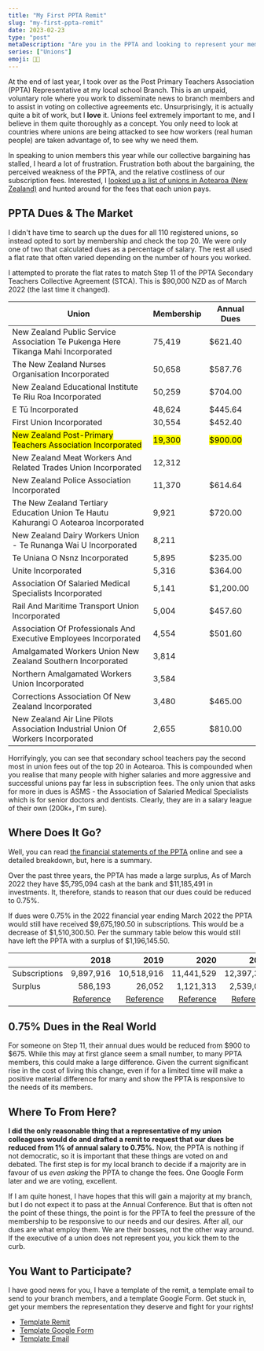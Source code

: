 ```yaml
---
title: "My First PPTA Remit"
slug: "my-first-ppta-remit"
date: 2023-02-23
type: "post"
metaDescription: "Are you in the PPTA and looking to represent your members? Here's what I've done."
series: ["Unions"]
emoji: 👨‍🏫
---
```


At the end of last year, I took over as the Post Primary Teachers Association (PPTA) Representative at my local school Branch. This is an unpaid, voluntary role where you work to disseminate news to branch members and to assist in voting on collective agreements etc. Unsurprisingly, it is actually quite a bit of work, but I __love__ it. Unions feel extremely important to me, and I believe in them quite thoroughly as a concept. You only need to look at countries where unions are being attacked to see how workers (real human people) are taken advantage of, to see why we need them.

In speaking to union members this year while our collective bargaining has stalled, I heard a lot of frustration. Frustration both about the bargaining, the perceived weakness of the PPTA, and the relative costliness of our subscription fees. Interested, I [looked up a list of unions in Aotearoa (New Zealand)](https://www.companiesoffice.govt.nz/all-registers/registered-unions/) and hunted around for the fees that each union pays.

## PPTA Dues & The Market

I didn't have time to search up the dues for all 110 registered unions, so instead opted to sort by membership and check the top 20. We were only one of two that calculated dues as a percentage of salary. The rest all used a flat rate that often varied depending on the number of hours you worked.

I attempted to prorate the flat rates to match Step 11 of the PPTA Secondary Teachers Collective Agreement (STCA). This is $90,000 NZD as of March 2022 (the last time it changed).

| Union                                                                               | Membership | Annual Dues |
|-------------------------------------------------------------------------------------|------------|-------------|
| New Zealand Public Service Association Te Pukenga Here Tikanga Mahi Incorporated    |     75,419 |     $621.40 |
| The New Zealand Nurses Organisation Incorporated                                    |     50,658 |     $587.76 |
| New Zealand Educational Institute Te Riu Roa Incorporated                           |     50,259 |     $704.00 |
| E Tū Incorporated                                                                   |     48,624 |     $445.64 |
| First Union Incorporated                                                            |     30,554 |     $452.40 |
| <mark>New Zealand Post-Primary Teachers Association Incorporated                          |     <mark>19,300 |     <mark>$900.00 |
| New Zealand Meat Workers And Related Trades Union Incorporated                      |     12,312 |             |
| New Zealand Police Association Incorporated                                         |     11,370 |     $614.64 |
| The New Zealand Tertiary Education Union Te Hautu Kahurangi O Aotearoa Incorporated |      9,921 |     $720.00 |
| New Zealand Dairy Workers Union - Te Runanga Wai U Incorporated                     |      8,211 |             |
| Te Uniana O Nsnz Incorporated                                                       |      5,895 |     $235.00 |
| Unite Incorporated                                                                  |      5,316 |     $364.00 |
| Association Of Salaried Medical Specialists Incorporated                            |      5,141 |   $1,200.00 |
| Rail And Maritime Transport Union Incorporated                                      |      5,004 |     $457.60 |
| Association Of Professionals And Executive Employees Incorporated                   |      4,554 |     $501.60 |
| Amalgamated Workers Union New Zealand Southern Incorporated                         |      3,814 |             |
| Northern Amalgamated Workers Union Incorporated                                     |      3,584 |             |
| Corrections Association Of New Zealand Incorporated                                 |      3,480 |     $465.00 |
| New Zealand Air Line Pilots Association Industrial Union Of Workers Incorporated    |      2,655 |     $810.00 |

Horrifyingly, you can see that secondary school teachers pay the second most in union fees out of the top 20 in Aotearoa. This is compounded when you realise that many people with higher salaries and more aggressive and successful unions pay far less in subscription fees. The only union that asks for more in dues is ASMS - the Association of Salaried Medical Specialists which is for senior doctors and dentists. Clearly, they are in a salary league of their own (200k+, I'm sure).

## Where Does It Go?

Well, you can read [the financial statements of the PPTA](https://www.ppta.org.nz/past-events/annual-conference-2022/document/1755) online and see a detailed breakdown, but, here is a summary.

Over the past three years, the PPTA has made a large surplus, As of March 2022 they have $5,795,094 cash at the bank and $11,185,491 in investments. It, therefore, stands to reason that our dues could be reduced to 0.75%.

If dues were 0.75% in the 2022 financial year ending March 2022 the PPTA would still have received $9,675,190.50 in subscriptions. This would be a decrease of $1,510,300.50. Per the summary table below this would still have left the PPTA with a surplus of $1,196,145.50.

|               |      2018 |       2019 |       2020 |       2021 |       2022 |
|---------------|----------:|-----------:|-----------:|-----------:|-----------:|
| Subscriptions | 9,897,916 | 10,518,916 | 11,441,529 | 12,397,389 | 12,900,254 |
| Surplus       |   586,193 |     26,052 |  1,121,313 |  2,539,027 |  2,706,446 |
|               | [Reference](https://www.ppta.org.nz/about-ppta/document/882) | [Reference](https://www.ppta.org.nz/about-ppta/document/882)  | [Reference](https://www.ppta.org.nz/publication-library/document/993)  | [Reference](https://www.ppta.org.nz/past-events/annual-conference-2022/document/1755)  | [Reference](https://www.ppta.org.nz/past-events/annual-conference-2022/document/1755)  |

## 0.75% Dues in the Real World

For someone on Step 11, their annual dues would be reduced from $900 to $675. While this may at first glance seem a small number, to many PPTA members, this could make a large difference. Given the current significant rise in the cost of living this change, even if for a limited time will make a positive material difference for many and show the PPTA is responsive to the needs of its members.

## Where To From Here?

__I did the only reasonable thing that a representative of my union colleagues would do and drafted a remit to request that our dues be reduced from 1% of annual salary to 0.75%.__ Now, the PPTA is nothing if not democratic, so it is important that these things are voted on and debated. The first step is for my local branch to decide if a majority are in favour of us _even asking_ the PPTA to change the fees. One Google Form later and we are voting, excellent.

If I am quite honest, I have hopes that this will gain a majority at my branch, but I do not expect it to pass at the Annual Conference. But that is often not the point of these things, the point is for the PPTA to feel the pressure of the membership to be responsive to our needs and our desires. After all, our dues are what employ them. We are their bosses, not the other way around. If the executive of a union does not represent you, you kick them to the curb.

## You Want to Participate?

I have good news for you, I have a template of the remit, a template email to send to your branch members, and a template Google Form. Get stuck in, get your members the representation they deserve and fight for your rights!

- [Template Remit](https://docs.google.com/document/d/1rSXAodE4Sff8RgmV6OeQneRrlWSO9yVyw0oLVuufYZs/edit)
- [Template Google Form](https://docs.google.com/forms/u/1/d/1sppJlria56iv8vX23ht17eTKCvFtamUqgpunnPXSXJY/edit?usp=drive_web)
- [Template Email](https://docs.google.com/document/d/1UHaUGfFhGPvTk3xYNH0-axmQJCI034GtziGuIfwjyPk/edit)